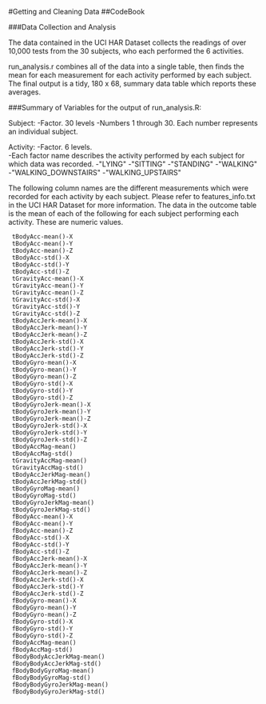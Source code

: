 #Getting and Cleaning Data
##CodeBook

###Data Collection and Analysis

The data contained in the UCI HAR Dataset collects the readings of over 10,000 tests from the 30 subjects, who each performed the 6 activities.  

run_analysis.r combines all of the data into a single table, then finds the mean for each measurement for each activity performed by each subject.  The final output is a tidy, 180 x 68, summary data table  which reports these averages.  

###Summary of Variables for the output of run_analysis.R:

Subject:
     -Factor. 30 levels 
     -Numbers 1 through 30.  Each number represents an individual subject.
     
Activity:
     -Factor. 6 levels.  
     -Each factor name describes the activity performed by each subject      for which data was recorded.
     -"LYING"
     -"SITTING"
     -"STANDING"
     -"WALKING"
     -"WALKING_DOWNSTAIRS"
     -"WALKING_UPSTAIRS"

The following column names are the different measurements which were recorded for each activity by each subject.  Please refer to features_info.txt in the UCI HAR Dataset for more information.  The data in the outcome table is the mean of each of the following for each subject performing each activity.  These are numeric values.

     tBodyAcc-mean()-X          
     tBodyAcc-mean()-Y
     tBodyAcc-mean()-Z
     tBodyAcc-std()-X
     tBodyAcc-std()-Y
     tBodyAcc-std()-Z
     tGravityAcc-mean()-X
     tGravityAcc-mean()-Y
     tGravityAcc-mean()-Z
     tGravityAcc-std()-X
     tGravityAcc-std()-Y
     tGravityAcc-std()-Z
     tBodyAccJerk-mean()-X
     tBodyAccJerk-mean()-Y
     tBodyAccJerk-mean()-Z
     tBodyAccJerk-std()-X
     tBodyAccJerk-std()-Y
     tBodyAccJerk-std()-Z
     tBodyGyro-mean()-X
     tBodyGyro-mean()-Y
     tBodyGyro-mean()-Z
     tBodyGyro-std()-X
     tBodyGyro-std()-Y
     tBodyGyro-std()-Z
     tBodyGyroJerk-mean()-X
     tBodyGyroJerk-mean()-Y
     tBodyGyroJerk-mean()-Z
     tBodyGyroJerk-std()-X
     tBodyGyroJerk-std()-Y
     tBodyGyroJerk-std()-Z
     tBodyAccMag-mean()
     tBodyAccMag-std()
     tGravityAccMag-mean()
     tGravityAccMag-std()
     tBodyAccJerkMag-mean()
     tBodyAccJerkMag-std()
     tBodyGyroMag-mean()
     tBodyGyroMag-std()
     tBodyGyroJerkMag-mean()
     tBodyGyroJerkMag-std()
     fBodyAcc-mean()-X
     fBodyAcc-mean()-Y
     fBodyAcc-mean()-Z
     fBodyAcc-std()-X
     fBodyAcc-std()-Y
     fBodyAcc-std()-Z
     fBodyAccJerk-mean()-X
     fBodyAccJerk-mean()-Y
     fBodyAccJerk-mean()-Z
     fBodyAccJerk-std()-X
     fBodyAccJerk-std()-Y
     fBodyAccJerk-std()-Z
     fBodyGyro-mean()-X
     fBodyGyro-mean()-Y
     fBodyGyro-mean()-Z
     fBodyGyro-std()-X
     fBodyGyro-std()-Y
     fBodyGyro-std()-Z
     fBodyAccMag-mean()
     fBodyAccMag-std()
     fBodyBodyAccJerkMag-mean()
     fBodyBodyAccJerkMag-std()
     fBodyBodyGyroMag-mean()
     fBodyBodyGyroMag-std()
     fBodyBodyGyroJerkMag-mean()
     fBodyBodyGyroJerkMag-std()